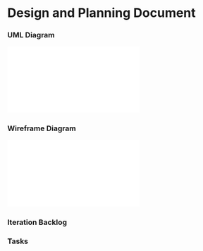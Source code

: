 # Design and Planning Document

### UML Diagram
![](/docs/uml.pdf)

### Wireframe Diagram

![](/docs/wire.pdf)

### Iteration Backlog

### Tasks

